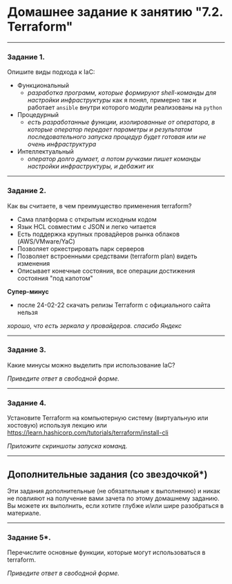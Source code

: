 # Домашнее задание к занятию "7.2. Terraform"

 ---

### Задание 1. 

Опишите виды подхода к IaC:
- Функциональный
  - *разработка программ, которые формируют shell-команды для настройки инфраструктуры* как я понял, примерно так и работает `ansible` внутри которого модули реализованы на `python`
- Процедурный 
  - *есть разработанные функции, изолированные от оператора, в которые оператор передает параметры и результатом последовательного запуска процедур будет готовая или не очень инфраструктура*
- Интеллектуальный
  - *оператор долго думает, а потом ручками пишет команды настройки инфраструктуры, и дебажит их*

---

### Задание 2.

Как вы считаете, в чем преимущество применения terraform?

- Сама платформа с открытым исходным кодом
- Язык HCL совместим c JSON и легко читается
- Есть поддержка крупных провадйеров рынка облаков (AWS/VMware/YaC)
- Позволяет оркестрировать парк серверов
- Позволяет встроенными средствами (terraform plan) видеть изменения
- Описывает конечные состояния, все операции достижения состояния "под капотом"

**Супер-минус**
- после 24-02-22 скачать релизы Terraform с официального сайта нельзя

*хорошо, что есть зеркала у провайдеров. спасибо Яндекс*
 
---

### Задание 3.

Какие минусы можно выделить при использование IaC?

*Приведите ответ в свободной форме.*
 
---

### Задание 4.

Установите Terraform на компьютерную систему (виртуальную или хостовую) используя лекцию или https://learn.hashicorp.com/tutorials/terraform/install-cli

*Приложите скриншоты запуска команд.*
 
---

## Дополнительные задания (со звездочкой*)
Эти задания дополнительные (не обязательные к выполнению) и никак не повлияют на получение вами зачета по этому домашнему заданию. Вы можете их выполнить, если хотите глубже и/или шире разобраться в материале.

---

### Задание 5*.

Перечислите основные функции, которые могут использоваться в terraform.

*Приведите ответ в свободной форме.*
 

